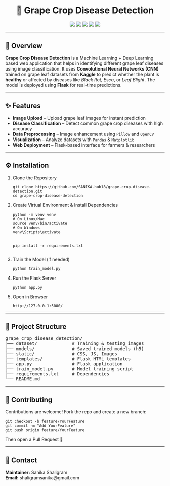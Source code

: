 <h1 align="center">🍇 Grape Crop Disease Detection</h1>

<p align="center">
  <img src="https://img.shields.io/badge/Python-3.10-yellow?logo=python&logoColor=white" />
  <img src="https://img.shields.io/badge/TensorFlow-2.15-orange?logo=tensorflow&logoColor=white" />
  <img src="https://img.shields.io/badge/Flask-2.3-green?logo=flask&logoColor=white" />
  <img src="https://img.shields.io/badge/Pandas-2.0-blue?logo=pandas&logoColor=white" />
  <img src="https://img.shields.io/badge/Pillow-10.0-purple?logo=python&logoColor=white" />
</p>

---

<h2>📖 Overview</h2>
<p>
<strong>Grape Crop Disease Detection</strong> is a Machine Learning + Deep Learning based web application that helps in identifying different grape leaf diseases using image classification.  
It uses <strong>Convolutional Neural Networks (CNN)</strong> trained on grape leaf datasets from <strong>Kaggle</strong> to predict whether the plant is <strong>healthy</strong> or affected by diseases like <em>Black Rot</em>, <em>Esca</em>, or <em>Leaf Blight</em>.  
The model is deployed using <strong>Flask</strong> for real-time predictions.
</p>

---

<h2>✨ Features</h2>
<ul>
  <li><strong>Image Upload</strong> – Upload grape leaf images for instant prediction</li>
  <li><strong>Disease Classification</strong> – Detect common grape crop diseases with high accuracy</li>
  <li><strong>Data Preprocessing</strong> – Image enhancement using <code>Pillow</code> and <code>OpenCV</code></li>
  <li><strong>Visualization</strong> – Analyze datasets with <code>Pandas</code> & <code>Matplotlib</code></li>
  <li><strong>Web Deployment</strong> – Flask-based interface for farmers & researchers</li>
</ul>

---

<h2>⚙️ Installation</h2>
<ol>
  <li>Clone the Repository</li>
  <pre><code>git clone https://github.com/SANIKA-hub18/grape-crop-disease-detection.git
cd grape-crop-disease-detection</code></pre>

  <li>Create Virtual Environment & Install Dependencies</li>
  <pre><code>python -m venv venv
# On Linux/Mac
source venv/bin/activate
# On Windows
venv\Scripts\activate

pip install -r requirements.txt</code></pre>

  <li>Train the Model (if needed)</li>
  <pre><code>python train_model.py</code></pre>

  <li>Run the Flask Server</li>
  <pre><code>python app.py</code></pre>

  <li>Open in Browser</li>
  <pre><code>http://127.0.0.1:5000/</code></pre>
</ol>

---

<h2>📂 Project Structure</h2>
<pre>
grape_crop_disease_detection/
├── dataset/             # Training & testing images
├── models/              # Saved trained models (h5)
├── static/              # CSS, JS, Images
├── templates/           # Flask HTML templates
├── app.py               # Flask application
├── train_model.py       # Model training script
├── requirements.txt     # Dependencies
└── README.md
</pre>

---

<h2>🤝 Contributing</h2>
<p>
Contributions are welcome! Fork the repo and create a new branch:
</p>
<pre><code>git checkout -b feature/YourFeature
git commit -m "Add YourFeature"
git push origin feature/YourFeature
</code></pre>
<p>Then open a Pull Request 🚀</p>

---

<h2>📧 Contact</h2>
<p>
<strong>Maintainer:</strong> Sanika Shaligram <br>
<strong>Email:</strong> shaligramsanika@gmail.com
</p>
